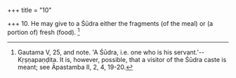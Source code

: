 +++
title = "10"

+++
10. He may give to a Śūdra either the fragments (of the meal) or (a portion of) fresh (food). [^9] 


[^9]:  Gautama V, 25, and note. 'A Śūdra, i.e. one who is his servant.'--Kṛṣṇapaṇḍita. It is, however, possible, that a visitor of the Śūdra caste is meant; see Āpastamba II, 2, 4, 19-20.
